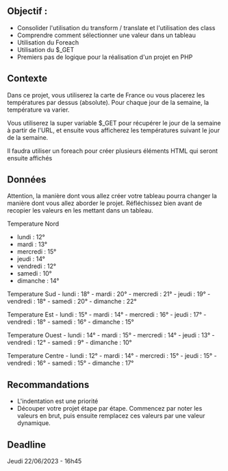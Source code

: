 Objectif :
- 

- Consolider l'utilisation du transform / translate et l'utilisation des class
- Comprendre comment sélectionner une valeur dans un tableau
- Utilisation du Foreach
- Utilisation du $_GET
- Premiers pas de logique pour la réalisation d'un projet en PHP


Contexte
- 

Dans ce projet, vous utiliserez la carte de France ou vous placerez les températures par dessus (absolute). Pour chaque jour de la semaine, la température va varier.

Vous utiliserez la super variable $_GET pour récupérer le jour de la semaine à partir de l'URL, et ensuite vous afficherez les températures suivant le jour de la semaine.

Il faudra utiliser un foreach pour créer plusieurs éléments HTML qui seront ensuite affichés

Données
- 

Attention, la manière dont vous allez créer votre tableau pourra changer la manière dont vous allez aborder le projet. Réfléchissez bien avant de recopier les valeurs en les mettant dans un tableau.

Temperature Nord
- lundi : 12°
- mardi : 13°
- mercredi : 15°
- jeudi : 14°
- vendredi : 12°
- samedi : 10°
- dimanche : 14°

Temperature Sud
    - lundi :  18°
    - mardi :  20°
    - mercredi :  21°
    - jeudi :  19°
    - vendredi :  18°
    - samedi :  20°
    - dimanche :  22°

Temperature Est
    - lundi :  15°
    - mardi :  14°
    - mercredi :  16°
    - jeudi :  17°
    - vendredi :  18°
    - samedi :  16°
    - dimanche :  15°

Temperature Ouest
    - lundi :  14°
    - mardi :  15°
    - mercredi :  14°
    - jeudi :  13°
    - vendredi :  12°
    - samedi :  9°
    - dimanche :  10°

Temperature Centre
    - lundi :  12°
    - mardi :  14°
    - mercredi :  15°
    - jeudi :  15°
    - vendredi :  16°
    - samedi :  15°
    - dimanche :  17°


Recommandations
- 
 - L'indentation est une priorité
 - Découper votre projet étape par étape. Commencez par noter les valeurs en brut, puis ensuite remplacez ces valeurs par une valeur dynamique.

Deadline
-

Jeudi 22/06/2023 - 16h45
